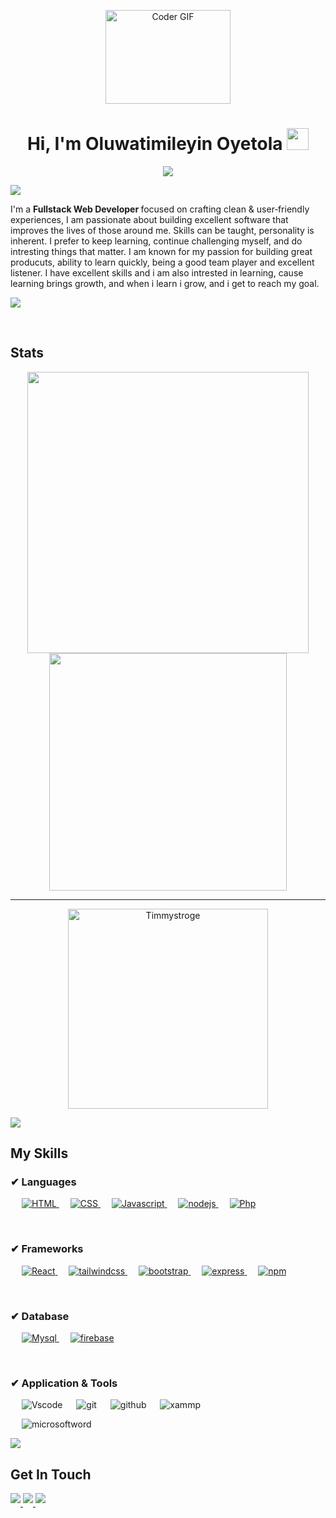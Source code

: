 <p align="center">
  <img src="https://media.giphy.com/media/SWoSkN6DxTszqIKEqv/giphy.gif" alt="Coder GIF" width="200" height="150">
</p>
<h1 align="center">Hi, I'm Oluwatimileyin Oyetola <img src="https://media.giphy.com/media/hvRJCLFzcasrR4ia7z/giphy.gif" width="35"></h1>

<p align="center">
  <a href="https://github.com/DenverCoder1/readme-typing-svg"><img src="https://readme-typing-svg.herokuapp.com?lines=Full+Stack+Web+Developer;Software+Engineer;Web+Designer&center=true&width=500&height=50"></a>
</p>

<img src="https://user-images.githubusercontent.com/73097560/115834477-dbab4500-a447-11eb-908a-139a6edaec5c.gif"></a>

<p>I'm a <b> Fullstack Web Developer </b> focused on crafting clean & user‑friendly experiences, I am passionate about building excellent software that improves the lives of those around me. Skills can be taught, personality is inherent. I prefer to keep learning, continue challenging myself, and do intresting things that matter.
I am known for my passion for building great producuts, ability to learn quickly, being a good team player and excellent listener. I have excellent skills and i am also intrested in learning, cause learning brings growth, and when i learn i grow, and i get to reach my goal.</p>

<img src="https://user-images.githubusercontent.com/73097560/115834477-dbab4500-a447-11eb-908a-139a6edaec5c.gif"></a>

<br/>
<h2>Stats</h2>
<!-- <p align="center"><img src="https://streak-stats.demolab.com?user=TimmyStroge&theme=algolia" alt="Timmystroge"  /></p> -->
<p align="center">
  <a href="https://github.com/Timmystroge">
    <img align="center" src="https://github-readme-stats.vercel.app/api?username=Timmystroge&include_all_commits=true&count_private=true&show_icons=true&line_height=20&title_color=7A7ADB&icon_color=2234AE&text_color=D3D3D3&bg_color=0,000000,130F40" width="450"/>
  </a>

  <a href="https://github.com/Timmystroge">
    <img align="center" src="https://github-readme-streak-stats.herokuapp.com/?user=Timmystroge&theme=algolia" width="380"/>
  </a>
</p>
 <hr>
<p align="center">
<a href="https://github.com/Timmystroge"><img src="https://github-readme-stats.vercel.app/api/top-langs?username=Timmystroge&show_icons=true&locale=en&layout=compact&theme=tokyonight" width="320"  alt="Timmystroge"/></a>
</p>

<img src="https://user-images.githubusercontent.com/73097560/115834477-dbab4500-a447-11eb-908a-139a6edaec5c.gif"></a>

<h2>My Skills</h2>
<h3> ✔ Languages</h3>
<p align="left"> 
  &emsp; 
  <a href="https://www.w3.org/html/" target="_blank"> 
   <img alt="HTML" src="https://img.shields.io/badge/html5-%23E34F26.svg?style=for-the-badge&logo=html5&logoColor=white">
  </a>   
  &emsp;
  <a href="https://www.w3schools.com/css/" target="_blank">
    <img alt="CSS" src="https://img.shields.io/badge/css3-%231572B6.svg?style=for-the-badge&logo=css3&logoColor=white">
  </a>
   &emsp;
  <a href="https://www.w3schools.com/js" target="_blank"> 
    <img alt="Javascript" src="https://img.shields.io/badge/javascript%20-%23323330.svg?&style=for-the-badge&logo=javascript&logoColor=%23F7DF1E"/>
  </a>
   &emsp;
  <a href="https://nodejs.org/en/" target="_blank"> 
    <img alt="nodejs" src="https://img.shields.io/badge/node.js%20-%2343853D.svg?&style=for-the-badge&logo=node.js&logoColor=white"/>
  </a>
   &emsp;
  <a href="https://www.w3schools.com/php/" target="_blank"> 
    <img alt="Php" src="https://img.shields.io/badge/php-%23777BB4.svg?style=for-the-badge&logo=php&logoColor=white"/>
  </a>
</p>

<br/>

<h3> ✔ Frameworks </h3>
<p align="left">
  &emsp;
  <a href="https://www.w3schools.com/react/" target="_blank"> 
     <img alt="React" src="https://img.shields.io/badge/react%20-%2320232a.svg?&style=for-the-badge&logo=react&logoColor=%2361DAFB">
  </a>
  &emsp;
  <a href="https://tailwindcss.com/">
    <img alt="tailwindcss" src="https://img.shields.io/badge/Tailwind_CSS-38B2AC?style=for-the-badge&logo=tailwind-css&logoColor=white"/>
  </a>
  &emsp;
  <a href="https://getbootstrap.com/">
    <img alt="bootstrap" src="https://img.shields.io/badge/bootstrap%20-%23563D7C.svg?&style=for-the-badge&logo=bootstrap&logoColor=white"/>
  </a>
  &emsp;
  <a href="https://expressjs.com/">
    <img alt="express" src="https://img.shields.io/badge/Express.js-000000?style=for-the-badge&logo=express&logoColor=white"/>
  </a>
  &emsp;
  <a href="https://www.w3schools.com/nodejs/nodejs_npm.asp/">
    <img alt="npm" src="https://img.shields.io/badge/npm-CB3837?style=for-the-badge&logo=npm&logoColor=white"/>
  </a>
</p>

<br/>

<h3> ✔ Database </h3>
<p align="left">
  &emsp;
  <a href="https://www.mysql.com/" target="_blank"> 
     <img alt="Mysql" src="https://img.shields.io/badge/MySQL-00000F?style=for-the-badge&logo=mysql&logoColor=white">
  </a>
   &emsp;
  <a href="https://firebase.google.com/" target="_blank"> 
     <img alt="firebase" src="https://img.shields.io/badge/Firebase-%23316192.svg?style=for-the-badge&logo=firebase&logoColor=white">
  </a>
</p>

<br/>

<h3> ✔ Application & Tools </h3>
<p align="left">
  &emsp;
     <img alt="Vscode" src="https://img.shields.io/badge/Visual%20Studio%20Code-0078d7.svg?style=for-the-badge&logo=visual-studio-code&logoColor=white">
   &emsp;
     <img alt="git" src="https://img.shields.io/badge/git-%23F05033.svg?style=for-the-badge&logo=git&logoColor=white">
   &emsp;
     <img alt="github" src="https://img.shields.io/badge/github-%23121011.svg?style=for-the-badge&logo=github&logoColor=white">
   &emsp;
     <img alt="xammp" src="https://img.shields.io/badge/Xampp-F37623?style=for-the-badge&logo=xampp&logoColor=white">
  
   &emsp;
     <img alt="microsoftword" src="https://img.shields.io/badge/Microsoft_Word-217346?style=for-the-badge&logo=microsoft-word&logoColor=white">
 
</p>

<img src="https://user-images.githubusercontent.com/73097560/115834477-dbab4500-a447-11eb-908a-139a6edaec5c.gif"></a>

<h2>Get In Touch</h2>

<a href="https://www.instagram.com/timmystroge_" target="_blank">
<img src="https://img.shields.io/badge/instagram-%ff5851db.svg?color=f02b9a&style=for-the-badge&logo=instagram&logoColor=white" t=instagram style="margin-bottom: 5px;" />
</a>
 <a href="https://www.linkedin.com/in/oyetola-oluwatimileyin-b63392221" target="_blank">
<img src="https://img.shields.io/badge/LinkedIn-0e76a8?style=for-the-badge&logo=linkedin&logoColor=white"  style="margin-bottom: 5px;" />
</a>
</a>
 <a href="https://twitter.com/timmystroge" target="_blank">
<img src="https://img.shields.io/badge/Twitter-00B2FF?style=for-the-badge&logo=twitter&logoColor=white"  style="margin-bottom: 5px;" />
</a>


